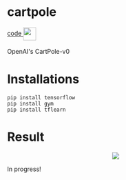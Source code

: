 # cartpole
<a href="https://raw.githubusercontent.com/rajathpi/cartpole/main/CartPole.py">
  code
  <img src="https://emojipedia-us.s3.dualstack.us-west-1.amazonaws.com/thumbs/160/apple/285/backhand-index-pointing-left_1f448.png" width="30" align="center">
 </a></br></br>
OpenAI's CartPole-v0

# Installations
```
pip install tensorflow
pip install gym
pip install tflearn
```

# Result

<p align="center">
<img src="https://imgur.com/CeD6VnI.gif" >
</p>

In progress!
